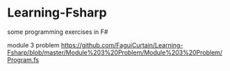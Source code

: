 # Learning-Fsharp
some programming exercises in F#

module 3 problem
https://github.com/FaguiCurtain/Learning-Fsharp/blob/master/Module%203%20Problem/Module%203%20Problem/Program.fs
